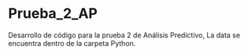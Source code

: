# Prueba_2_AP
Desarrollo de código para la prueba 2 de Análisis Predictivo,
La data se encuentra dentro de la carpeta Python.